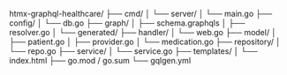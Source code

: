 htmx-graphql-healthcare/
├── cmd/
│   └── server/
│       └── main.go
├── config/
│   └── db.go
├── graph/
│   ├── schema.graphqls
│   ├── resolver.go
│   └── generated/
├── handler/
│   └── web.go
├── model/
│   ├── patient.go
│   ├── provider.go
│   └── medication.go
├── repository/
│   └── repo.go
├── service/
│   └── service.go
├── templates/
│   └── index.html
├── go.mod / go.sum
└── gqlgen.yml
